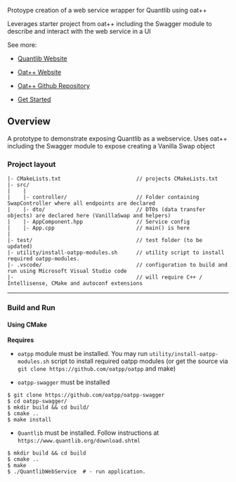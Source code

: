 Protoype creation of a web service wrapper for Quantlib using oat++ 

Leverages starter project from oat++ including the Swagger module to describe and interact with the web service in a UI

See more:

- [Quantlib Website](https://www.quantlib.org/)

- [Oat++ Website](https://oatpp.io/)
- [Oat++ Github Repository](https://github.com/oatpp/oatpp)
- [Get Started](https://oatpp.io/docs/start)

## Overview

A prototype to demonstrate exposing Quantlib as a webservice.  Uses oat++ including the Swagger module to expose creating a Vanilla Swap object 

### Project layout

```
|- CMakeLists.txt                        // projects CMakeLists.txt
|- src/
|    |
|    |- controller/                      // Folder containing SwapController where all endpoints are declared
|    |- dto/                             // DTOs (data transfer objects) are declared here (VanillaSwap and helpers)
|    |- AppComponent.hpp                 // Service config
|    |- App.cpp                          // main() is here
|
|- test/                                 // test folder (to be updated)
|- utility/install-oatpp-modules.sh      // utility script to install required oatpp-modules.  
|- .vscode/                              // configuration to build and run using Microsoft Visual Studio code 
|-                                       // will require C++ / Intellisense, CMake and autoconf extensions
```

---

### Build and Run

#### Using CMake

**Requires** 

- `oatpp` module must be installed. You may run `utility/install-oatpp-modules.sh` script to install required oatpp modules (or get the source via `git clone https://github.com/oatpp/oatpp` and make)

- `oatpp-swagger` must be installed
``` 
$ git clone https://github.com/oatpp/oatpp-swagger
$ cd oatpp-swagger/
$ mkdir build && cd build/
$ cmake ..
$ make install

``` 

- `Quantlib` must be installed.  Follow instructions at `https://www.quantlib.org/download.shtml`
``` 
$ mkdir build && cd build
$ cmake ..
$ make 
$ ./QuantlibWebService  # - run application.

```